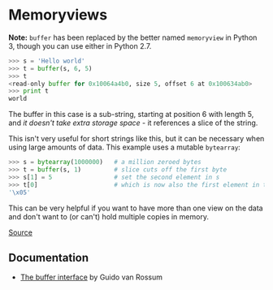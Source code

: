 # Memoryviews

**Note:** `buffer` has been replaced by the better named `memoryview` in
Python 3, though you can use either in Python 2.7.

```py
>>> s = 'Hello world'
>>> t = buffer(s, 6, 5)
>>> t
<read-only buffer for 0x10064a4b0, size 5, offset 6 at 0x100634ab0>
>>> print t
world
```

The buffer in this case is a sub-string, starting at position 6 with length
5, and *it doesn't take extra storage space* - it references a slice of the
string.

This isn't very useful for short strings like this, but it can be necessary
when using large amounts of data. This example uses a mutable `bytearray`:

```py
>>> s = bytearray(1000000)   # a million zeroed bytes
>>> t = buffer(s, 1)         # slice cuts off the first byte
>>> s[1] = 5                 # set the second element in s
>>> t[0]                     # which is now also the first element in t!
'\x05'
```

This can be very helpful if you want to have more than one view on the data and
don't want to (or can't) hold multiple copies in memory.

[Source](http://stackoverflow.com/a/3422740)

## Documentation

* [The buffer interface][python-dev] by Guido van Rossum

[python-dev]: http://mail.python.org/pipermail/python-dev/2000-October/009974.html
